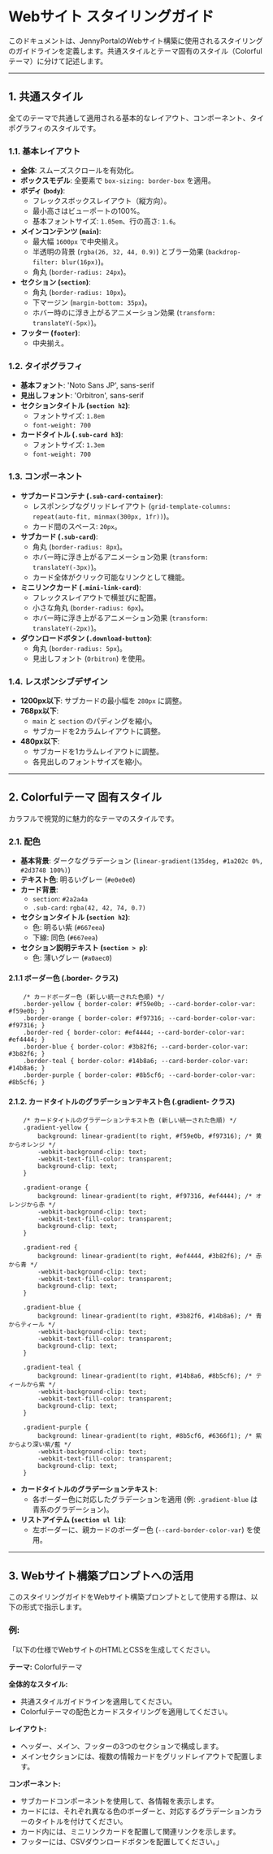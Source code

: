 # Webサイト スタイリングガイド

このドキュメントは、JennyPortalのWebサイト構築に使用されるスタイリングのガイドラインを定義します。共通スタイルとテーマ固有のスタイル（Colorfulテーマ）に分けて記述します。

---

## 1. 共通スタイル

全てのテーマで共通して適用される基本的なレイアウト、コンポーネント、タイポグラフィのスタイルです。

### 1.1. 基本レイアウト

- **全体**: スムーズスクロールを有効化。
- **ボックスモデル**: 全要素で `box-sizing: border-box` を適用。
- **ボディ (`body`)**:
  - フレックスボックスレイアウト（縦方向）。
  - 最小高さはビューポートの100%。
  - 基本フォントサイズ: `1.05em`、行の高さ: `1.6`。
- **メインコンテンツ (`main`)**:
  - 最大幅 `1600px` で中央揃え。
  - 半透明の背景 (`rgba(26, 32, 44, 0.9)`) とブラー効果 (`backdrop-filter: blur(16px)`)。
  - 角丸 (`border-radius: 24px`)。
- **セクション (`section`)**:
  - 角丸 (`border-radius: 10px`)。
  - 下マージン (`margin-bottom: 35px`)。
  - ホバー時のに浮き上がるアニメーション効果 (`transform: translateY(-5px)`)。
- **フッター (`footer`)**:
  - 中央揃え。

### 1.2. タイポグラフィ

- **基本フォント**: 'Noto Sans JP', sans-serif
- **見出しフォント**: 'Orbitron', sans-serif
- **セクションタイトル (`section h2`)**:
  - フォントサイズ: `1.8em`
  - `font-weight: 700`
- **カードタイトル (`.sub-card h3`)**:
  - フォントサイズ: `1.3em`
  - `font-weight: 700`

### 1.3. コンポーネント

- **サブカードコンテナ (`.sub-card-container`)**:
  - レスポンシブなグリッドレイアウト (`grid-template-columns: repeat(auto-fit, minmax(300px, 1fr))`)。
  - カード間のスペース: `20px`。
- **サブカード (`.sub-card`)**:
  - 角丸 (`border-radius: 8px`)。
  - ホバー時に浮き上がるアニメーション効果 (`transform: translateY(-3px)`)。
  - カード全体がクリック可能なリンクとして機能。
- **ミニリンクカード (`.mini-link-card`)**:
  - フレックスレイアウトで横並びに配置。
  - 小さな角丸 (`border-radius: 6px`)。
  - ホバー時に浮き上がるアニメーション効果 (`transform: translateY(-2px)`)。
- **ダウンロードボタン (`.download-button`)**:
  - 角丸 (`border-radius: 5px`)。
  - 見出しフォント (`Orbitron`) を使用。

### 1.4. レスポンシブデザイン

- **1200px以下**: サブカードの最小幅を `280px` に調整。
- **768px以下**:
  - `main` と `section` のパディングを縮小。
  - サブカードを2カラムレイアウトに調整。
- **480px以下**:
  - サブカードを1カラムレイアウトに調整。
  - 各見出しのフォントサイズを縮小。

---

## 2. Colorfulテーマ 固有スタイル

カラフルで視覚的に魅力的なテーマのスタイルです。

### 2.1. 配色

- **基本背景**: ダークなグラデーション (`linear-gradient(135deg, #1a202c 0%, #2d3748 100%)`)
- **テキスト色**: 明るいグレー (`#e0e0e0`)
- **カード背景**:
  - `section`: `#2a2a4a`
  - `.sub-card`: `rgba(42, 42, 74, 0.7)`
- **セクションタイトル (`section h2`)**:
  - 色: 明るい紫 (`#667eea`)
  - 下線: 同色 (`#667eea`)
- **セクション説明テキスト (`section > p`)**:
  - 色: 薄いグレー (`#a0aec0`)

#### 2.1.1 ボーダー色 (.border- クラス)
        /* カードボーダー色 (新しい統一された色順) */
        .border-yellow { border-color: #f59e0b; --card-border-color-var: #f59e0b; }
        .border-orange { border-color: #f97316; --card-border-color-var: #f97316; }
        .border-red { border-color: #ef4444; --card-border-color-var: #ef4444; }
        .border-blue { border-color: #3b82f6; --card-border-color-var: #3b82f6; }
        .border-teal { border-color: #14b8a6; --card-border-color-var: #14b8a6; }
        .border-purple { border-color: #8b5cf6; --card-border-color-var: #8b5cf6; }

#### 2.1.2. カードタイトルのグラデーションテキスト色 (.gradient- クラス)
        /* カードタイトルのグラデーションテキスト色 (新しい統一された色順) */
        .gradient-yellow {
            background: linear-gradient(to right, #f59e0b, #f97316); /* 黄からオレンジ */
            -webkit-background-clip: text;
            -webkit-text-fill-color: transparent;
            background-clip: text;
        }

        .gradient-orange {
            background: linear-gradient(to right, #f97316, #ef4444); /* オレンジから赤 */
            -webkit-background-clip: text;
            -webkit-text-fill-color: transparent;
            background-clip: text;
        }

        .gradient-red {
            background: linear-gradient(to right, #ef4444, #3b82f6); /* 赤から青 */
            -webkit-background-clip: text;
            -webkit-text-fill-color: transparent;
            background-clip: text;
        }

        .gradient-blue {
            background: linear-gradient(to right, #3b82f6, #14b8a6); /* 青からティール */
            -webkit-background-clip: text;
            -webkit-text-fill-color: transparent;
            background-clip: text;
        }

        .gradient-teal {
            background: linear-gradient(to right, #14b8a6, #8b5cf6); /* ティールから紫 */
            -webkit-background-clip: text;
            -webkit-text-fill-color: transparent;
            background-clip: text;
        }

        .gradient-purple {
            background: linear-gradient(to right, #8b5cf6, #6366f1); /* 紫からより深い紫/藍 */
            -webkit-background-clip: text;
            -webkit-text-fill-color: transparent;
            background-clip: text;
        }

- **カードタイトルのグラデーションテキスト**:
  - 各ボーダー色に対応したグラデーションを適用 (例: `.gradient-blue` は青系のグラデーション)。
- **リストアイテム (`section ul li`)**:
  - 左ボーダーに、親カードのボーダー色 (`--card-border-color-var`) を使用。

---

## 3. Webサイト構築プロンプトへの活用

このスタイリングガイドをWebサイト構築プロンプトとして使用する際は、以下の形式で指示します。

### 例:

「以下の仕様でWebサイトのHTMLとCSSを生成してください。

**テーマ:** Colorfulテーマ

**全体的なスタイル:**
- 共通スタイルガイドラインを適用してください。
- Colorfulテーマの配色とカードスタイリングを適用してください。

**レイアウト:**
- ヘッダー、メイン、フッターの3つのセクションで構成します。
- メインセクションには、複数の情報カードをグリッドレイアウトで配置します。

**コンポーネント:**
- サブカードコンポーネントを使用して、各情報を表示します。
- カードには、それぞれ異なる色のボーダーと、対応するグラデーションカラーのタイトルを付けてください。
- カード内には、ミニリンクカードを配置して関連リンクを示します。
- フッターには、CSVダウンロードボタンを配置してください。」
